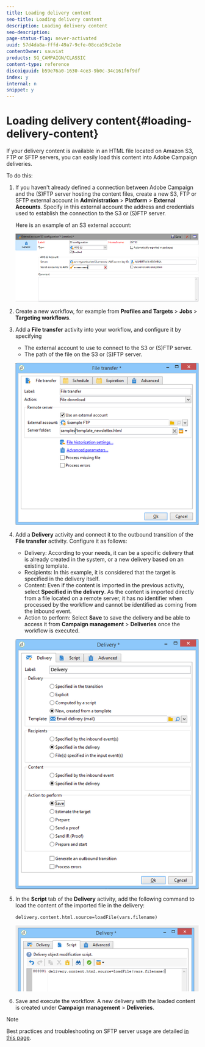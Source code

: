 ```yaml
---
title: Loading delivery content
seo-title: Loading delivery content
description: Loading delivery content
seo-description: 
page-status-flag: never-activated
uuid: 57d4da8a-fffd-49a7-9cfe-08cca59c2e1e
contentOwner: sauviat
products: SG_CAMPAIGN/CLASSIC
content-type: reference
discoiquuid: b59e76a0-1630-4ce3-9b0c-34c161f6f9df
index: y
internal: n
snippet: y
---
```


# Loading delivery content{#loading-delivery-content}

If your delivery content is available in an HTML file located on Amazon S3, FTP or SFTP servers, you can easily load this content into Adobe Campaign deliveries.

To do this:

1. If you haven't already defined a connection between Adobe Campaign and the (S)FTP server hosting the content files, create a new S3, FTP or SFTP external account in **Administration** > **Platform** > **External Accounts**. Specify in this external account the address and credentials used to establish the connection to the S3 or (S)FTP server.

   Here is an example of an S3 external account:

   ![](assets/delivery_loadcontent_filetransfertexamples3.png)

1. Create a new workflow, for example from **Profiles and Targets** > **Jobs** > **Targeting workflows**.
1. Add a **File transfer** activity into your workflow, and configure it by specifying

    * The external account to use to connect to the S3 or (S)FTP server.
    * The path of the file on the S3 or (S)FTP server.

   ![](assets/delivery_loadcontent_filetransfertexample.png)

1. Add a **Delivery** activity and connect it to the outbound transition of the **File transfer** activity. Configure it as follows:

    * Delivery: According to your needs, it can be a specific delivery that is already created in the system, or a new delivery based on an existing template.
    * Recipients: In this example, it is considered that the target is specified in the delivery itself.
    * Content: Even if the content is imported in the previous activity, select **Specified in the delivery**. As the content is imported directly from a file located on a remote server, it has no identifier when processed by the workflow and cannot be identified as coming from the inbound event.
    * Action to perform: Select **Save** to save the delivery and be able to access it from **Campaign management** > **Deliveries** once the workflow is executed.

   ![](assets/delivery_loadcontent_activityexample.png)

1. In the **Script** tab of the **Delivery** activity, add the following command to load the content of the imported file in the delivery:

   ```
   delivery.content.html.source=loadFile(vars.filename)
   ```

   ![](assets/delivery_loadcontent_script.png)

1. Save and execute the workflow. A new delivery with the loaded content is created under **Campaign management** > **Deliveries**.

>[!NOTE]
>
>Best practices and troubleshooting on SFTP server usage are detailed [in this page](/platform/using/sftp-server-usage.md).

